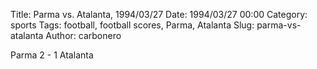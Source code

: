Title: Parma vs. Atalanta, 1994/03/27
Date: 1994/03/27 00:00
Category: sports
Tags: football, football scores, Parma, Atalanta
Slug: parma-vs-atalanta
Author: carbonero


Parma 2 - 1 Atalanta
